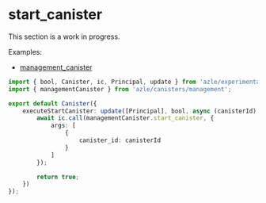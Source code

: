 # start_canister

This section is a work in progress.

Examples:

-   [management_canister](https://github.com/demergent-labs/azle/tree/main/examples/management_canister)

```typescript
import { bool, Canister, ic, Principal, update } from 'azle/experimental';
import { managementCanister } from 'azle/canisters/management';

export default Canister({
    executeStartCanister: update([Principal], bool, async (canisterId) => {
        await ic.call(managementCanister.start_canister, {
            args: [
                {
                    canister_id: canisterId
                }
            ]
        });

        return true;
    })
});
```
